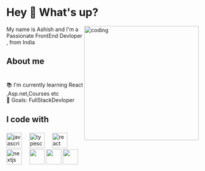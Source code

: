 
<h1 align="left">Hey 👋 What's up?</h1>

  <img align="right" alt="coding" width="300" height="300" src="https://seego.vercel.app/assets/giphy-2a59df92.gif" alt="Ashsih" />

<p align="left">My name is   Ashish and I'm a Passionate FrontEnd Devloper , from India</p>

### 

<h2 align="left">About me</h2>

###

<p align="left"><br>📚 I'm currently learning React ,Asp.net,Courses etc<br>🎯 Goals: FullStackDevloper <br></p>

###

<h2 align="left">I code with</h2>

###

<div align="left">
  <img src="https://cdn.jsdelivr.net/gh/devicons/devicon/icons/javascript/javascript-original.svg" height="40" alt="javascript logo"  />
  <img width="12" />
  <img src="https://cdn.jsdelivr.net/gh/devicons/devicon/icons/typescript/typescript-original.svg" height="40" alt="typescript logo"  />
  <img width="12" />
  <img src="https://cdn.jsdelivr.net/gh/devicons/devicon/icons/react/react-original.svg" height="40" alt="react logo"  />
  <img width="12" />
  <img src="https://cdn.jsdelivr.net/gh/devicons/devicon/icons/nextjs/nextjs-original.svg" height="40" alt="nextjs logo"  />
  <img width="12" />
  <img src="https://cdn.jsdelivr.net/gh/devicons/devicon@latest/icons/csharp/csharp-original.svg" height="40" />
  <img src="https://cdn.jsdelivr.net/gh/devicons/devicon@latest/icons/java/java-original.svg" height="40" />
 <img src="https://cdn.jsdelivr.net/gh/devicons/devicon@latest/icons/cplusplus/cplusplus-original.svg" height="40" />
          
          
  
         
          
</div>

###
